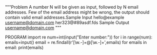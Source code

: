 """Problem
A number N will be given as input, followed by N email addresses. Few of the email address might be wrong, the output should contain valid email addresses.Sample Input hello@example username@domain.com her323@#89asdf.fds
Sample Output username@domain.com """

PROGRAM
import re
num=int(input("Enter number:"))
for  i in range(num):
    emails=input()
    email = re.findall(r'[\w\.-]+@[\w\.-]+',emails)
    for emails in email:
            print(emails) 
